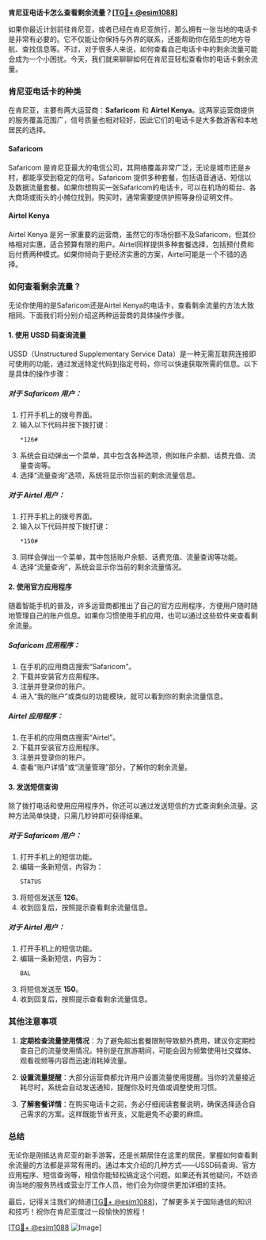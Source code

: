 **肯尼亚电话卡怎么查看剩余流量？[[TG💪+ @esim1088](https://t.me/s/esim1088)]**

如果你最近计划前往肯尼亚，或者已经在肯尼亚旅行，那么拥有一张当地的电话卡是非常有必要的。它不仅能让你保持与外界的联系，还能帮助你在陌生的地方导航、查找信息等。不过，对于很多人来说，如何查看自己电话卡中的剩余流量可能会成为一个小困扰。今天，我们就来聊聊如何在肯尼亚轻松查看你的电话卡剩余流量。

### 肯尼亚电话卡的种类

在肯尼亚，主要有两大运营商：**Safaricom** 和 **Airtel Kenya**。这两家运营商提供的服务覆盖范围广，信号质量也相对较好，因此它们的电话卡是大多数游客和本地居民的选择。

#### Safaricom
Safaricom 是肯尼亚最大的电信公司，其网络覆盖非常广泛，无论是城市还是乡村，都能享受到稳定的信号。Safaricom 提供多种套餐，包括语音通话、短信以及数据流量套餐。如果你想购买一张Safaricom的电话卡，可以在机场的柜台、各大商场或街头的小摊位找到。购买时，通常需要提供护照等身份证明文件。

#### Airtel Kenya
Airtel Kenya 是另一家重要的运营商，虽然它的市场份额不及Safaricom，但其价格相对实惠，适合预算有限的用户。Airtel同样提供多种套餐选择，包括预付费和后付费两种模式。如果你倾向于更经济实惠的方案，Airtel可能是一个不错的选择。

### 如何查看剩余流量？

无论你使用的是Safaricom还是Airtel Kenya的电话卡，查看剩余流量的方法大致相同。下面我们将分别介绍这两种运营商的具体操作步骤。

#### 1. 使用 USSD 码查询流量

USSD（Unstructured Supplementary Service Data）是一种无需互联网连接即可使用的功能，通过发送特定代码到指定号码，你可以快速获取所需的信息。以下是具体的操作步骤：

##### 对于 Safaricom 用户：
1. 打开手机上的拨号界面。
2. 输入以下代码并按下拨打键：
   ```
   *126#
   ```
3. 系统会自动弹出一个菜单，其中包含各种选项，例如账户余额、话费充值、流量查询等。
4. 选择“流量查询”选项，系统将显示你当前的剩余流量信息。

##### 对于 Airtel 用户：
1. 打开手机上的拨号界面。
2. 输入以下代码并按下拨打键：
   ```
   *150#
   ```
3. 同样会弹出一个菜单，其中包括账户余额、话费充值、流量查询等功能。
4. 选择“流量查询”，系统会显示你当前的剩余流量情况。

#### 2. 使用官方应用程序

随着智能手机的普及，许多运营商都推出了自己的官方应用程序，方便用户随时随地管理自己的账户信息。如果你习惯使用手机应用，也可以通过这些软件来查看剩余流量。

##### Safaricom 应用程序：
1. 在手机的应用商店搜索“Safaricom”。
2. 下载并安装官方应用程序。
3. 注册并登录你的账户。
4. 进入“我的账户”或类似的功能模块，就可以看到你的剩余流量信息。

##### Airtel 应用程序：
1. 在手机的应用商店搜索“Airtel”。
2. 下载并安装官方应用程序。
3. 注册并登录你的账户。
4. 查看“账户详情”或“流量管理”部分，了解你的剩余流量。

#### 3. 发送短信查询

除了拨打电话和使用应用程序外，你还可以通过发送短信的方式查询剩余流量。这种方法简单快捷，只需几秒钟即可获得结果。

##### 对于 Safaricom 用户：
1. 打开手机上的短信功能。
2. 编辑一条新短信，内容为：
   ```
   STATUS
   ```
3. 将短信发送至 **126**。
4. 收到回复后，按照提示查看剩余流量信息。

##### 对于 Airtel 用户：
1. 打开手机上的短信功能。
2. 编辑一条新短信，内容为：
   ```
   BAL
   ```
3. 将短信发送至 **150**。
4. 收到回复后，按照提示查看剩余流量信息。

### 其他注意事项

1. **定期检查流量使用情况**：为了避免超出套餐限制导致额外费用，建议你定期检查自己的流量使用情况。特别是在旅游期间，可能会因为频繁使用社交媒体、观看视频等内容而迅速消耗掉流量。

2. **设置流量提醒**：大部分运营商都允许用户设置流量使用提醒。当你的流量接近耗尽时，系统会自动发送通知，提醒你及时充值或调整使用习惯。

3. **了解套餐详情**：在购买电话卡之前，务必仔细阅读套餐说明，确保选择适合自己需求的方案。这样既能节省开支，又能避免不必要的麻烦。

### 总结

无论你是刚抵达肯尼亚的新手游客，还是长期居住在这里的居民，掌握如何查看剩余流量的方法都是非常有用的。通过本文介绍的几种方式——USSD码查询、官方应用程序、短信查询等，相信你能轻松搞定这个问题。如果还有其他疑问，不妨咨询当地的服务热线或营业厅工作人员，他们会为你提供更加详细的支持。

最后，记得关注我们的频道[[TG💪+ @esim1088](https://t.me/s/esim1088)]，了解更多关于国际通信的知识和技巧！祝你在肯尼亚度过一段愉快的旅程！

[[TG💪+ @esim1088](https://t.me/s/esim1088) ![Image](https://i.postimg.cc/4NQfJmqS/Snipaste-2025-05-13-00-14-12.png)]